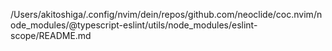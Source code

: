 /Users/akitoshiga/.config/nvim/dein/repos/github.com/neoclide/coc.nvim/node_modules/@typescript-eslint/utils/node_modules/eslint-scope/README.md